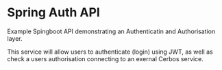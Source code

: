 # Spring Auth API

Example Spingboot API demonstrating an Authenticatin and Authorisation layer.

This service will allow users to authenticate (login) using JWT, as well as check a users authorisation connecting to an exernal Cerbos service.